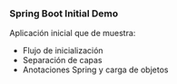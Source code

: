 
### Spring Boot Initial Demo

Aplicación inicial que de muestra:
 - Flujo de inicialización
 - Separación de capas
 - Anotaciones Spring y carga de objetos